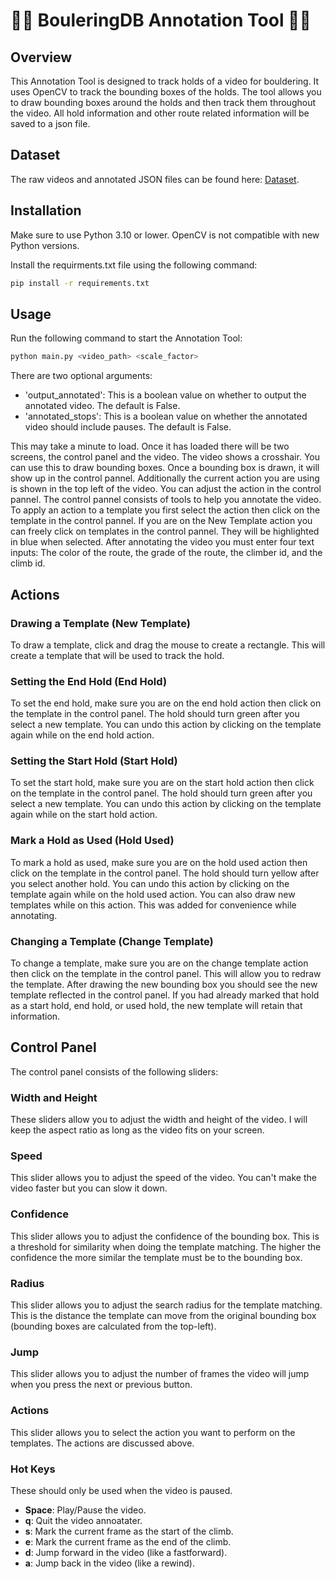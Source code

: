 # 🧗‍♂️ BouleringDB Annotation Tool 🧗‍♀️

## Overview
This Annotation Tool is designed to track holds of a video for bouldering. It uses OpenCV to track the bounding boxes of the holds.
The tool allows you to draw bounding boxes around the holds and then track them throughout the video. All hold information 
and other route related information will be saved to a json file.

## Dataset
The raw videos and annotated JSON files can be found here: [Dataset](https://github.com/nrb4824/BoulderingDBData).

## Installation
Make sure to use Python 3.10 or lower. OpenCV is not compatible with new Python versions.

Install the requirments.txt file using the following command:
```bash
pip install -r requirements.txt
```

## Usage
Run the following command to start the Annotation Tool:
```bash
python main.py <video_path> <scale_factor>
```
There are two optional arguments:
- 'output_annotated': This is a boolean value on whether to output the annotated video. The default is False.
- 'annotated_stops': This is a boolean value on whether the annotated video should include pauses. The default is False.

This may take a minute to load. Once it has loaded there will be two screens, the control panel and the video.
The video shows a crosshair. You can use this to draw bounding boxes. Once a bounding box is drawn, it will show up 
in the control pannel. Additionally the current action you are using is shown in the top left of the video. You can adjust the 
action in the control pannel. The control pannel consists of tools to help you annotate the video. To apply an action to 
a template you first select the action then click on the template in the control pannel. If you are on the New Template
action you can freely click on templates in the control pannel. They will be highlighted in blue when selected.
After annotating the video you must enter four text inputs: The color of the route, the grade of the route, the climber id,
and the climb id.

## Actions


### Drawing a Template (New Template)
To draw a template, click and drag the mouse to create a rectangle. This will create a template that will be used to track the hold.

### Setting the End Hold (End Hold)
To set the end hold, make sure you are on the end hold action then click on the template in the control panel.
The hold should turn green after you select a new template. You can undo this action by clicking on the template again
while on the end hold action.

### Setting the Start Hold (Start Hold)
To set the start hold, make sure you are on the start hold action then click on the template in the control panel.
The hold should turn green after you select a new template. You can undo this action by clicking on the template again
while on the start hold action.

### Mark a Hold as Used (Hold Used)
To mark a hold as used, make sure you are on the hold used action then click on the template in the control panel.
The hold should turn yellow after you select another hold. You can undo this action by clicking on the template again while 
on the hold used action. You can also draw new templates while on this action. This was added for convenience while annotating.

### Changing a Template (Change Template)
To change a template, make sure you are on the change template action then click on the template in the control panel.
This will allow you to redraw the template. After drawing the new bounding box you should see the new template reflected
in the control panel. If you had already marked that hold as a start hold, end hold, or used hold, the new template will
retain that information.


## Control Panel
The control panel consists of the following sliders:

### Width and Height
These sliders allow you to adjust the width and height of the video. I will keep the aspect ratio
as long as the video fits on your screen.

### Speed
This slider allows you to adjust the speed of the video. You can't make the video faster but you can 
slow it down.

### Confidence
This slider allows you to adjust the confidence of the bounding box. This is a threshold for similarity when
doing the template matching. The higher the confidence the more similar the template must be to the bounding box.

### Radius
This slider allows you to adjust the search radius for the template matching. This is the distance the template
can move from the original bounding box (bounding boxes are calculated from the top-left).

### Jump
This slider allows you to adjust the number of frames the video will jump when you press the next or previous button.

### Actions
This slider allows you to select the action you want to perform on the templates. The actions are discussed above.


### Hot Keys
These should only be used when the video is paused.
- **Space**: Play/Pause the video.
- **q**: Quit the video annoatater.
- **s**: Mark the current frame as the start of the climb.
- **e**: Mark the current frame as the end of the climb.
- **d**: Jump forward in the video (like a fastforward).
- **a**: Jump back in the video (like a rewind).
